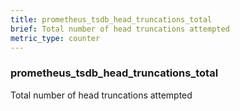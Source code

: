```yaml
---
title: prometheus_tsdb_head_truncations_total
brief: Total number of head truncations attempted
metric_type: counter
---
```

### prometheus_tsdb_head_truncations_total

Total number of head truncations attempted